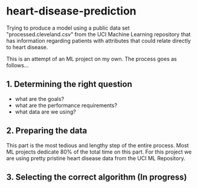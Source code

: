 # heart-disease-prediction
Trying to produce a model using a public data set "processed.cleveland.csv" from the UCI Machine Learning repository that has information regarding patients with attributes that could relate directly to heart disease.

This is an attempt of an ML project on my own. The process goes as follows...


## 1. Determining the right question
- what are the goals?
- what are the performance requirements?
- what data are we using?


## 2. Preparing the data
This part is the most tedious and lengthy step of the entire process. Most ML projects dedicate 80% of the total time on this part. For this project we are using pretty pristine heart disease data from the UCI ML Repository.


## 3. Selecting the correct algorithm (In progress)

